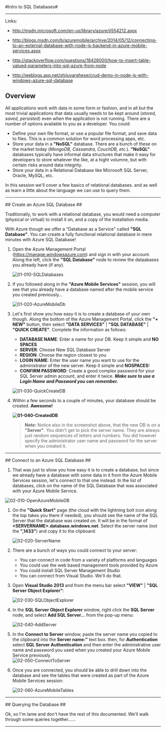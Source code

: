 ﻿<a name="IntroToSql" />
#Intro to SQL Databases#

---

Links:

- http://msdn.microsoft.com/en-us/library/azure/jj554212.aspx 

- http://blogs.msdn.com/b/azuremobile/archive/2014/05/12/connecting-to-an-external-database-with-node-js-backend-in-azure-mobile-services.aspx 

- http://stackoverflow.com/questions/18426000/how-to-insert-table-valued-parameters-into-sql-azure-from-node

- http://weblogs.asp.net/shijuvarghese/crud-demo-in-node-js-with-windows-azure-sql-database

## Overview ##

All applications work with data in some form or fashion, and in all but the most trivial applications that data usually needs to be kept around (_stored, saved, persisted_) even when the application is not running.  There are a number of options available to you as a developer.  You could:

- Define your own file format, or use a popular file format, and save data to files.  This is a common solution for word processing apps, etc. 
- Store your data in a **"NoSQL"** database.  There are a bunch of these on the market today (_MongoDB, Cassandra, CouchDB, etc._). **"NoSQL"** databases typically have informal data structures that make it easy for developers to store whatever the like, at a hight volumne, but with certain risks around data integrity.  
- Store your data in a Relational Database like Microsoft SQL Server, Oracle, MySQL, etc. 

In this session we'll cover a few basics of relational databases.  and as well as learn a little about the language we can use to query them.  

---

<a name="CreateDB"/>
## Create an Azure SQL Database ##
  
Traditionally, to work with a relational database, you would need a computer (physical or virtual) to install it on, and a copy of the installation media.  

With Azure though we offer a "Database as a Service" called **"SQL Database"**.  You can create a fully functional relational database in mere minutes with Azure SQL Database! 

1. Open the Azure Management Portal (https://manage.windowsazure.com) and sign in with your account.  Along the left, click the **"SQL Database"** node to review the dataabases you already have (if any).   

	![01-010-SQLDatabases](images/01-010-sqldatabases.png?raw=true "SQL Databases")

1. If you followed along in the **"Azure Mobile Services"** session, you will see that you already have a database named after the mobile service you created previously...

	![01-020-AzureMobileDb](images/01-020-azuremobiledb.png?raw=true "Azure Mobile Services SQL Database")

1. Let's first show you how easy it is to create a database of your own though. Along the bottom of the Azure Management Portal, click the **"+ NEW"** button, then select  **"DATA SERVICES"** | **"SQL DATABASE"** | **"QUICK CREATE"**.  Complete the information as follows:

	- **DATABASE NAME**: Enter a name for your DB.  Keep it simple and **NO SPACES**
	- **SERVER**: Choose New SQL Database Server
	- **REGION**: Choose the region closest to you
	- **LOGIN NAME**: Enter the user name you want to use for the administrator of the new server.  Keep it simple and **NOSPACES**!
	- **CONFIRM PASSWORD**: Create a good complex password for your SQL Server admin account, and enter it twice.  ***Make sure to use a Login Name and Password you can remember.*** 

	![01-030-QuickCreateDB](images/01-030-quickcreatedb.png?raw=true "Quick Create SQL Database")

1. Within a few seconds to a couple of minutes, your database should be created. **Awesome!**   

	**![01-040-CreatedDB](images/01-040-createddb.png?raw=true "Created DB")**

	> **Note:** Notice also in the screenshot above, that the new DB is on a **"Server"**.  You didn't get to pick the server name.  They are always just random sequences of letters and numbers.  You did however specify the administrator user name and password for the server when you created it.  

---

<a name="ConnectToDB"/>
## Connect to  an Azure SQL Database ##

1. That was just to show you how easy it is to create a database, but since we already have a database with some data in it from the Azure Mobile Services session, let's connect to that one instead.  In the list of databases, click on the name of the SQL Database that was associated with your Azure Mobile Service.	

![02-010-OpenAzureMobileDB](images/02-010-openazuremobiledb.png?raw=true "Open Azure Mobile Services SQL Database")

1. On the **"Quick Start"** page (the cloud with the lightning bolt icon along the top takes you there if needed), you should see the name of the SQL Server that the database was created on.  It will be in the format of **&lt;SERVERNAME&gt;.database.windows.net**.  Select the server name (not the **",1433"**) and copy it to the clipboard:

	![02-020-ServerName](images/02-020-servername.png?raw=true "Server Name")

1. There are a bunch of ways you could connect to your server:
	- You can connect in code from a variety of platforms and languages
	- You could use the web based management tools provided by Azure
	- You could install SQL Server Management Studio 
	- You can connect from Visual Studio.  We'll do that.  

1. Open **Visual Studio 2013** and from the menu bar select **"VIEW"** | **"SQL Server Object Explorer"**:

	![02-030-SQLObjectExplorer](images/02-030-sqlobjectexplorer.png?raw=true "SQL Server Object Explorer")

1. In the **SQL Server Object Explorer** window, right click the **SQL Server** node, and select **Add SQL Server...** from the pop-up menu:

	![02-040-AddServer](images/02-040-addserver.png?raw=true "AddServer")

1. In the **Connect to Server** window, paste the server name you copied to the clipboard into the **Server name:"** text box.  then, for **Authentication** select **SQL Server Authentication** and then enter the administrative user name and password you used when you created your Azure Mobile Service previously.  
	![02-050-ConnectToServer](images/02-050-connecttoserver.png?raw=true "Connect To Server")

1. Once you are connected, you should be able to drill down into the database and see the tables that were created as part of the Azure Mobile Services session:

	![02-060-AzureMobileTables](images/02-060-azuremobiletables.png?raw=true "Azure Mobile Services Tables")

---

<a name="Querying" />
## Querying the Database ##

Ok, so I'm  lame and don't have the rest of this documented.  We'll walk through some queries together......


---